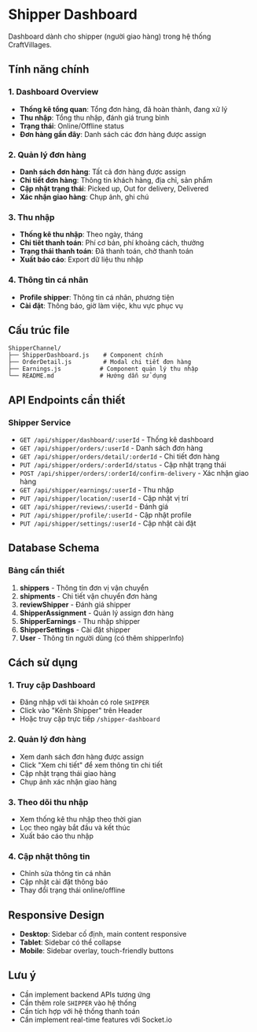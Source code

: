 # Shipper Dashboard

Dashboard dành cho shipper (người giao hàng) trong hệ thống CraftVillages.

## Tính năng chính

### 1. Dashboard Overview
- **Thống kê tổng quan**: Tổng đơn hàng, đã hoàn thành, đang xử lý
- **Thu nhập**: Tổng thu nhập, đánh giá trung bình
- **Trạng thái**: Online/Offline status
- **Đơn hàng gần đây**: Danh sách các đơn hàng được assign

### 2. Quản lý đơn hàng
- **Danh sách đơn hàng**: Tất cả đơn hàng được assign
- **Chi tiết đơn hàng**: Thông tin khách hàng, địa chỉ, sản phẩm
- **Cập nhật trạng thái**: Picked up, Out for delivery, Delivered
- **Xác nhận giao hàng**: Chụp ảnh, ghi chú

### 3. Thu nhập
- **Thống kê thu nhập**: Theo ngày, tháng
- **Chi tiết thanh toán**: Phí cơ bản, phí khoảng cách, thưởng
- **Trạng thái thanh toán**: Đã thanh toán, chờ thanh toán
- **Xuất báo cáo**: Export dữ liệu thu nhập

### 4. Thông tin cá nhân
- **Profile shipper**: Thông tin cá nhân, phương tiện
- **Cài đặt**: Thông báo, giờ làm việc, khu vực phục vụ

## Cấu trúc file

```
ShipperChannel/
├── ShipperDashboard.js    # Component chính
├── OrderDetail.js         # Modal chi tiết đơn hàng
├── Earnings.js           # Component quản lý thu nhập
└── README.md             # Hướng dẫn sử dụng
```

## API Endpoints cần thiết

### Shipper Service
- `GET /api/shipper/dashboard/:userId` - Thống kê dashboard
- `GET /api/shipper/orders/:userId` - Danh sách đơn hàng
- `GET /api/shipper/orders/detail/:orderId` - Chi tiết đơn hàng
- `PUT /api/shipper/orders/:orderId/status` - Cập nhật trạng thái
- `POST /api/shipper/orders/:orderId/confirm-delivery` - Xác nhận giao hàng
- `GET /api/shipper/earnings/:userId` - Thu nhập
- `PUT /api/shipper/location/:userId` - Cập nhật vị trí
- `GET /api/shipper/reviews/:userId` - Đánh giá
- `PUT /api/shipper/profile/:userId` - Cập nhật profile
- `PUT /api/shipper/settings/:userId` - Cập nhật cài đặt

## Database Schema

### Bảng cần thiết
1. **shippers** - Thông tin đơn vị vận chuyển
2. **shipments** - Chi tiết vận chuyển đơn hàng
3. **reviewShipper** - Đánh giá shipper
4. **ShipperAssignment** - Quản lý assign đơn hàng
5. **ShipperEarnings** - Thu nhập shipper
6. **ShipperSettings** - Cài đặt shipper
7. **User** - Thông tin người dùng (có thêm shipperInfo)

## Cách sử dụng

### 1. Truy cập Dashboard
- Đăng nhập với tài khoản có role `SHIPPER`
- Click vào "Kênh Shipper" trên Header
- Hoặc truy cập trực tiếp `/shipper-dashboard`

### 2. Quản lý đơn hàng
- Xem danh sách đơn hàng được assign
- Click "Xem chi tiết" để xem thông tin chi tiết
- Cập nhật trạng thái giao hàng
- Chụp ảnh xác nhận giao hàng

### 3. Theo dõi thu nhập
- Xem thống kê thu nhập theo thời gian
- Lọc theo ngày bắt đầu và kết thúc
- Xuất báo cáo thu nhập

### 4. Cập nhật thông tin
- Chỉnh sửa thông tin cá nhân
- Cập nhật cài đặt thông báo
- Thay đổi trạng thái online/offline


## Responsive Design

- **Desktop**: Sidebar cố định, main content responsive
- **Tablet**: Sidebar có thể collapse
- **Mobile**: Sidebar overlay, touch-friendly buttons

## Lưu ý

- Cần implement backend APIs tương ứng
- Cần thêm role `SHIPPER` vào hệ thống
- Cần tích hợp với hệ thống thanh toán
- Cần implement real-time features với Socket.io
